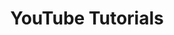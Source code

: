 ---
title: "YouTube Tutorials"
description: Written follow-alongs to my YouTube tutorials!
image:

# Badge style
style:
    background: "#FF0000"
    color: "#fff"
---